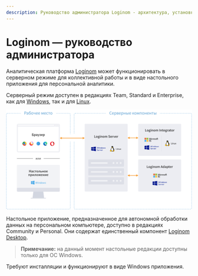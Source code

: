 ```yaml
---
description: Руководство администратора Loginom - архитектура, установка и конфигурирование аналитической системы.
---
```


# Loginom — руководство администратора

Аналитическая платформа [Loginom](https://loginom.ru) может функционировать в серверном режиме для коллективной работы и в виде настольного приложения для персональной аналитики.

Серверный режим доступен в редакциях Team, Standard и Enterprise, как для [Windows](./windows/README.md), так и для [Linux](./linux/README.md).

![Взаимодействие компонентов](./images/server-windows-linux.svg)

Настольное приложение, предназначенное для автономной обработки данных на персональном компьютере, доступно в редакциях Community и Personal. Они содержат единственный компонент [Loginom Desktop](./desktop/README.md).

> **Примечание:** на данный момент настольные редакции доступны только для ОС Windows.

Требуют инсталляции и функционируют в виде Windows приложения.
